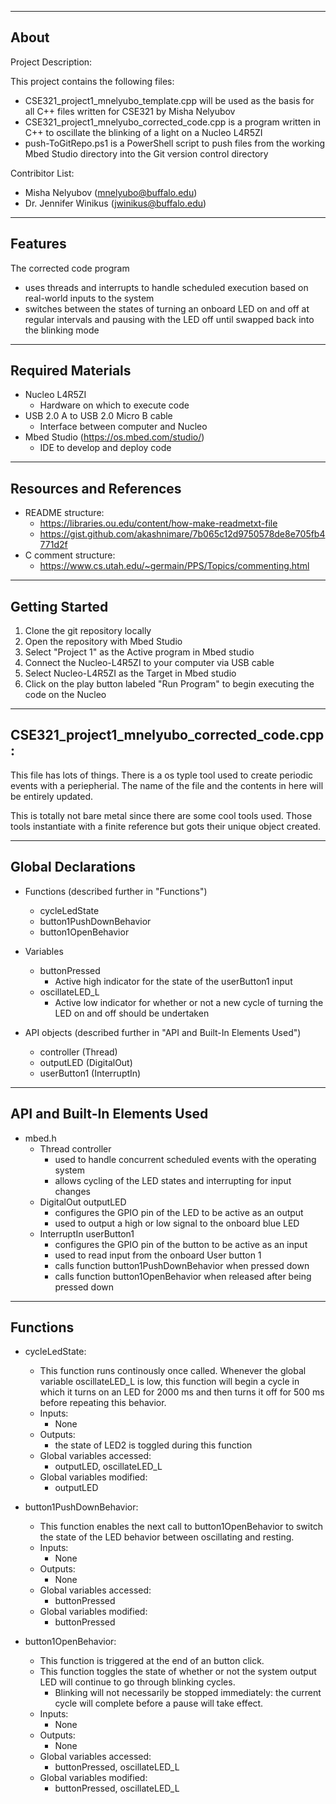 -------------------
About
-------------------
Project Description: 

This project contains the following files:
- CSE321_project1_mnelyubo_template.cpp will be used as the basis for all C++ files written for CSE321 by Misha Nelyubov
- CSE321_project1_mnelyubo_corrected_code.cpp is a program written in C++ to oscillate the blinking of a light on a Nucleo L4R5ZI
- push-ToGitRepo.ps1 is a PowerShell script to push files from the working Mbed Studio directory into the Git version control directory


Contribitor List:
- Misha Nelyubov (mnelyubo@buffalo.edu)
- Dr. Jennifer Winikus (jwinikus@buffalo.edu)

-------------------
Features
-------------------
The corrected code program 
- uses threads and interrupts to handle scheduled execution based on real-world inputs to the system
- switches between the states of turning an onboard LED on and off at regular intervals and pausing with the LED off until swapped back into the blinking mode


-------------------
Required Materials
-------------------
- Nucleo L4R5ZI
    - Hardware on which to execute code
- USB 2.0 A to USB 2.0 Micro B cable
    - Interface between computer and Nucleo
- Mbed Studio (https://os.mbed.com/studio/)
    - IDE to develop and deploy code

-------------------
Resources and References
-------------------
- README structure:
    - https://libraries.ou.edu/content/how-make-readmetxt-file
    - https://gist.github.com/akashnimare/7b065c12d9750578de8e705fb4771d2f
- C comment structure:
    - https://www.cs.utah.edu/~germain/PPS/Topics/commenting.html 

-------------------
Getting Started
-------------------
1. Clone the git repository locally
2. Open the repository with Mbed Studio
3. Select "Project 1" as the Active program in Mbed studio
4. Connect the Nucleo-L4R5ZI to your computer via USB cable
5. Select Nucleo-L4R5ZI as the Target in Mbed studio
6. Click on the play button labeled "Run Program" to begin executing the code on the Nucleo



-------------------
CSE321_project1_mnelyubo_corrected_code.cpp:
-------------------
 
This file has lots of things. There is a os typle tool used to create periodic events with a periepherial. The name of the file and the contents in here will be entirely updated.
 
This is totally not bare metal since there are some cool tools used. Those tools instantiate with a finite reference but gots their unique object created. 


----------
Global Declarations
----------
- Functions (described further in "Functions")
    - cycleLedState
    - button1PushDownBehavior
    - button1OpenBehavior

- Variables
    - buttonPressed
        - Active high indicator for the state of the userButton1 input
    - oscillateLED_L
        - Active low indicator for whether or not a new cycle of turning the LED on and off should be undertaken

- API objects (described further in "API and Built-In Elements Used")
    - controller  (Thread)
    - outputLED   (DigitalOut)
    - userButton1 (InterruptIn)
----------
API and Built-In Elements Used
----------
- mbed.h
    - Thread controller
        - used to handle concurrent scheduled events with the operating system
        - allows cycling of the LED states and interrupting for input changes
    - DigitalOut outputLED
        - configures the GPIO pin of the LED to be active as an output
        - used to output a high or low signal to the onboard blue LED
    - InterruptIn userButton1
        - configures the GPIO pin of the button to be active as an input
        - used to read input from the onboard User button 1
        - calls function button1PushDownBehavior when pressed down 
        - calls function button1OpenBehavior when released after being pressed down

----------
Functions
----------

- cycleLedState:
    - This function runs continously once called.  Whenever the global variable oscillateLED_L is low, this function will begin a cycle in which it turns on an LED for 2000 ms and then turns it off for 500 ms before repeating this behavior.
    - Inputs:
        - None
    - Outputs:
        - the state of LED2 is toggled during this function 
    - Global variables accessed:
        - outputLED, oscillateLED_L
    - Global variables modified:
        - outputLED


- button1PushDownBehavior:
    - This function enables the next call to button1OpenBehavior to switch the state of the LED behavior between oscillating and resting.
    - Inputs:
        - None
    - Outputs:
        -  None
    - Global variables accessed:
        - buttonPressed
    - Global variables modified:
        - buttonPressed


- button1OpenBehavior:
    - This function is triggered at the end of an button click. 
    - This function toggles the state of whether or not the system output LED will continue to go through blinking cycles.
        - Blinking will not necessarily be stopped immediately: the current cycle will complete before a pause will take effect.
    - Inputs:
        - None
    - Outputs:
        -  None
    - Global variables accessed:
        - buttonPressed, oscillateLED_L
    - Global variables modified:
        - buttonPressed, oscillateLED_L

